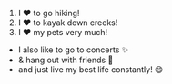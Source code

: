 1. I :heart: to go hiking!
2. I :heart: to kayak down creeks!
3. I :heart: my pets very much!

* I also like to go to concerts :sparkles:
* & hang out with friends :tada:
* and just live my best life constantly! :smile:
